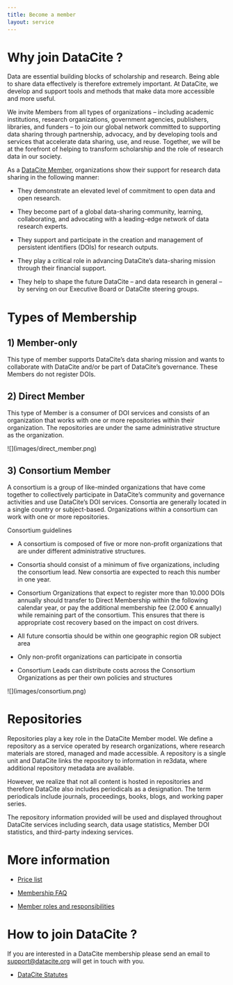 ```yaml
---
title: Become a member
layout: service
---
```


# Why join DataCite ?

Data are essential building blocks of scholarship and research. Being able to share data effectively is therefore extremely important. At DataCite, we develop and support tools and methods that make data more accessible and more useful.

We invite Members from all types of organizations – including academic institutions, research organizations, government agencies, publishers, libraries, and funders – to join our global network committed to supporting data sharing through partnership, advocacy, and by developing tools and services that accelerate data sharing, use, and reuse. Together, we will be at the forefront of helping to transform scholarship and the role of research data in our society.

As a [DataCite Member](/members.html), organizations show their support for research data sharing in the following manner:

- They demonstrate an elevated level of commitment to open data and open research.

- They become part of a global data-sharing community, learning, collaborating, and advocating with a leading-edge network of data research experts. 

- They support and participate in the creation and management of persistent identifiers (DOIs) for research outputs. 

- They play a critical role in advancing DataCite’s data-sharing mission through their financial support. 

- They help to shape the future DataCite – and data research in general – by serving on our Executive Board or DataCite steering groups.

# Types of Membership

## 1) Member-only

This type of member supports DataCite’s data sharing mission and wants to collaborate with DataCite and/or be part of DataCite’s governance. These Members do not register DOIs.

## 2) Direct Member

This type of Member is a consumer of DOI services and consists of an organization that works with one or more repositories within their organization. The repositories are under the same administrative structure as the organization.

<div class="section-img-small">
  ![](images/direct_member.png)
</div>

## 3) Consortium Member

A consortium is a group of like-minded organizations that have come together to collectively participate in DataCite’s community and governance activities and use DataCite’s DOI services. Consortia are generally located in a single country or subject-based. Organizations within a consortium can work with one or more repositories.


Consortium guidelines

* A consortium is composed of five or more non-profit organizations that are under different administrative structures.

* Consortia should consist of a minimum of five organizations, including the consortium lead. New consortia are expected to reach this number in one year.

* Consortium Organizations that expect to register more than 10.000 DOIs annually should transfer to Direct Membership within the following calendar year, or pay the additional membership fee (2.000 € annually) while remaining part of the consortium. This ensures that there is appropriate cost recovery based on the impact on cost drivers.

* All future consortia should be within one geographic region OR subject area

* Only non-profit organizations can participate in consortia

* Consortium Leads can distribute costs across the Consortium Organizations as per their own policies and structures

<div class="section-img">
  ![](images/consortium.png)
</div>

# Repositories

Repositories play a key role in the DataCite Member model. We define a repository as a service operated by research organizations, where research materials are stored, managed and made accessible. A repository is a single unit and DataCite links the repository to information in re3data, where additional repository metadata are available.

However, we realize that not all content is hosted in repositories and therefore DataCite also includes periodicals as a designation. The term periodicals include journals, proceedings, books, blogs, and working paper series.

The repository information provided will be used and displayed throughout DataCite services including search, data usage statistics, Member DOI statistics, and third-party indexing services.

# More information

* [Price list](/pricelist.html)

* [Membership FAQ](https://support.datacite.org/docs/general)

* [Member roles and responsibilities](/assets/MemberRolesResponsibilities.pdf)

# How to join DataCite ?

If you are interested in a DataCite membership please send an email to [support@datacite.org](mailto:support@datacite.org) will get in touch with you.


- [DataCite Statutes](/documents/statutes.html)
